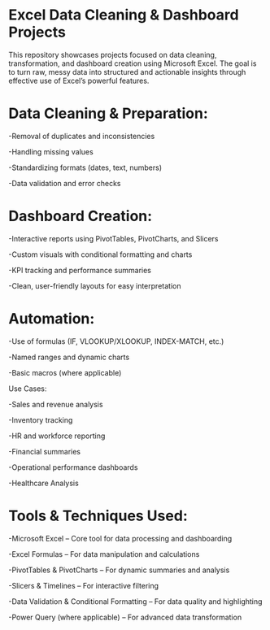 # Excel Data Cleaning & Dashboard Projects

This repository showcases projects focused on data cleaning, transformation, and dashboard creation using Microsoft Excel. The goal is to turn raw, messy data into structured and actionable insights through effective use of Excel’s powerful features.



# Data Cleaning & Preparation:

-Removal of duplicates and inconsistencies

-Handling missing values

-Standardizing formats (dates, text, numbers)

-Data validation and error checks



# Dashboard Creation:

-Interactive reports using PivotTables, PivotCharts, and Slicers

-Custom visuals with conditional formatting and charts

-KPI tracking and performance summaries

-Clean, user-friendly layouts for easy interpretation



# Automation:

-Use of formulas (IF, VLOOKUP/XLOOKUP, INDEX-MATCH, etc.)

-Named ranges and dynamic charts

-Basic macros (where applicable)



Use Cases:

-Sales and revenue analysis

-Inventory tracking

-HR and workforce reporting

-Financial summaries

-Operational performance dashboards

-Healthcare Analysis



# Tools & Techniques Used:

-Microsoft Excel – Core tool for data processing and dashboarding

-Excel Formulas – For data manipulation and calculations

-PivotTables & PivotCharts – For dynamic summaries and analysis

-Slicers & Timelines – For interactive filtering

-Data Validation & Conditional Formatting – For data quality and highlighting

-Power Query (where applicable) – For advanced data transformation

